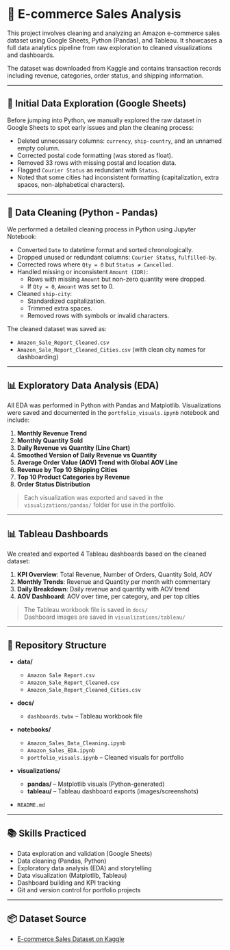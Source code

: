 # 🛒 E-commerce Sales Analysis

This project involves cleaning and analyzing an Amazon e-commerce sales dataset using Google Sheets, Python (Pandas), and Tableau. It showcases a full data analytics pipeline from raw exploration to cleaned visualizations and dashboards.

The dataset was downloaded from Kaggle and contains transaction records including revenue, categories, order status, and shipping information.

---

## 🧐 Initial Data Exploration (Google Sheets)

Before jumping into Python, we manually explored the raw dataset in Google Sheets to spot early issues and plan the cleaning process:

- Deleted unnecessary columns: `currency`, `ship-country`, and an unnamed empty column.
- Corrected postal code formatting (was stored as float).
- Removed 33 rows with missing postal and location data.
- Flagged `Courier Status` as redundant with `Status`.
- Noted that some cities had inconsistent formatting (capitalization, extra spaces, non-alphabetical characters).

---

## 🧹 Data Cleaning (Python - Pandas)

We performed a detailed cleaning process in Python using Jupyter Notebook:

- Converted `Date` to datetime format and sorted chronologically.
- Dropped unused or redundant columns: `Courier Status`, `fulfilled-by`.
- Corrected rows where `Qty = 0` but `Status ≠ Cancelled`.
- Handled missing or inconsistent `Amount (IDR)`:
  - Rows with missing `Amount` but non-zero quantity were dropped.
  - If `Qty = 0`, `Amount` was set to 0.
- Cleaned `ship-city`:
  - Standardized capitalization.
  - Trimmed extra spaces.
  - Removed rows with symbols or invalid characters.

The cleaned dataset was saved as:
- `Amazon_Sale_Report_Cleaned.csv`
- `Amazon_Sale_Report_Cleaned_Cities.csv` (with clean city names for dashboarding)

---

## 📊 Exploratory Data Analysis (EDA)

All EDA was performed in Python with Pandas and Matplotlib. Visualizations were saved and documented in the `portfolio_visuals.ipynb` notebook and include:

1. **Monthly Revenue Trend**
2. **Monthly Quantity Sold**
3. **Daily Revenue vs Quantity (Line Chart)**
4. **Smoothed Version of Daily Revenue vs Quantity**
5. **Average Order Value (AOV) Trend with Global AOV Line**
6. **Revenue by Top 10 Shipping Cities**
7. **Top 10 Product Categories by Revenue**
8. **Order Status Distribution**

> Each visualization was exported and saved in the `visualizations/pandas/` folder for use in the portfolio.

---

## 📊 Tableau Dashboards

We created and exported 4 Tableau dashboards based on the cleaned dataset:

1. **KPI Overview**: Total Revenue, Number of Orders, Quantity Sold, AOV
2. **Monthly Trends**: Revenue and Quantity per month with commentary
3. **Daily Breakdown**: Daily revenue and quantity with AOV trend
4. **AOV Dashboard**: AOV over time, per category, and per top cities

> The Tableau workbook file is saved in `docs/`  
> Dashboard images are saved in `visualizations/tableau/`

---

## 📁 Repository Structure

- **data/**
  - `Amazon Sale Report.csv`
  - `Amazon_Sale_Report_Cleaned.csv`
  - `Amazon_Sale_Report_Cleaned_Cities.csv`

- **docs/**
  - `dashboards.twbx` – Tableau workbook file

- **notebooks/**
  - `Amazon_Sales_Data_Cleaning.ipynb`
  - `Amazon_Sales_EDA.ipynb`
  - `portfolio_visuals.ipynb` – Cleaned visuals for portfolio

- **visualizations/**
  - **pandas/** – Matplotlib visuals (Python-generated)
  - **tableau/** – Tableau dashboard exports (images/screenshots)

- `README.md`

---

## 📚 Skills Practiced

- Data exploration and validation (Google Sheets)
- Data cleaning (Pandas, Python)
- Exploratory data analysis (EDA) and storytelling
- Data visualization (Matplotlib, Tableau)
- Dashboard building and KPI tracking
- Git and version control for portfolio projects

---

## 📦 Dataset Source

- [E-commerce Sales Dataset on Kaggle](https://www.kaggle.com/datasets/thedevastator/unlock-profits-with-e-commerce-sales-data)
